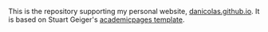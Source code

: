 This is the repository supporting my personal website, [danicolas.github.io](https://danicolas.github.io).
It is based on Stuart Geiger's [academicpages template](https://academicpages.github.io/).